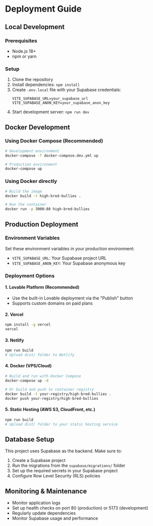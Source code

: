 
# Deployment Guide

## Local Development

### Prerequisites
- Node.js 18+
- npm or yarn

### Setup
1. Clone the repository
2. Install dependencies: `npm install`
3. Create `.env.local` file with your Supabase credentials:
   ```
   VITE_SUPABASE_URL=your_supabase_url
   VITE_SUPABASE_ANON_KEY=your_supabase_anon_key
   ```
4. Start development server: `npm run dev`

## Docker Development

### Using Docker Compose (Recommended)
```bash
# Development environment
docker-compose -f docker-compose.dev.yml up

# Production environment
docker-compose up
```

### Using Docker directly
```bash
# Build the image
docker build -t high-bred-bullies .

# Run the container
docker run -p 3000:80 high-bred-bullies
```

## Production Deployment

### Environment Variables
Set these environment variables in your production environment:
- `VITE_SUPABASE_URL`: Your Supabase project URL
- `VITE_SUPABASE_ANON_KEY`: Your Supabase anonymous key

### Deployment Options

#### 1. Lovable Platform (Recommended)
- Use the built-in Lovable deployment via the "Publish" button
- Supports custom domains on paid plans

#### 2. Vercel
```bash
npm install -g vercel
vercel
```

#### 3. Netlify
```bash
npm run build
# Upload dist/ folder to Netlify
```

#### 4. Docker (VPS/Cloud)
```bash
# Build and run with Docker Compose
docker-compose up -d

# Or build and push to container registry
docker build -t your-registry/high-bred-bullies .
docker push your-registry/high-bred-bullies
```

#### 5. Static Hosting (AWS S3, CloudFront, etc.)
```bash
npm run build
# Upload dist/ folder to your static hosting service
```

## Database Setup

This project uses Supabase as the backend. Make sure to:
1. Create a Supabase project
2. Run the migrations from the `supabase/migrations/` folder
3. Set up the required secrets in your Supabase project
4. Configure Row Level Security (RLS) policies

## Monitoring & Maintenance

- Monitor application logs
- Set up health checks on port 80 (production) or 5173 (development)
- Regularly update dependencies
- Monitor Supabase usage and performance
